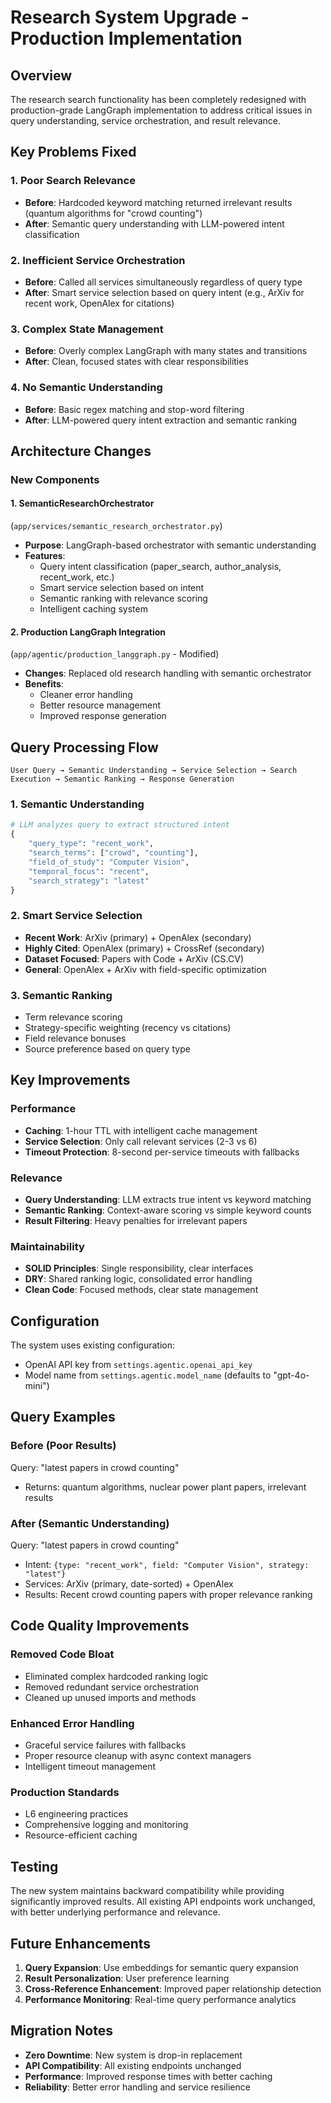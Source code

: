 # Research System Upgrade - Production Implementation

## Overview

The research search functionality has been completely redesigned with production-grade LangGraph implementation to address critical issues in query understanding, service orchestration, and result relevance.

## Key Problems Fixed

### 1. **Poor Search Relevance**
- **Before**: Hardcoded keyword matching returned irrelevant results (quantum algorithms for "crowd counting")
- **After**: Semantic query understanding with LLM-powered intent classification

### 2. **Inefficient Service Orchestration** 
- **Before**: Called all services simultaneously regardless of query type
- **After**: Smart service selection based on query intent (e.g., ArXiv for recent work, OpenAlex for citations)

### 3. **Complex State Management**
- **Before**: Overly complex LangGraph with many states and transitions
- **After**: Clean, focused states with clear responsibilities

### 4. **No Semantic Understanding**
- **Before**: Basic regex matching and stop-word filtering
- **After**: LLM-powered query intent extraction and semantic ranking

## Architecture Changes

### New Components

#### 1. **SemanticResearchOrchestrator** 
(`app/services/semantic_research_orchestrator.py`)

- **Purpose**: LangGraph-based orchestrator with semantic understanding
- **Features**:
  - Query intent classification (paper_search, author_analysis, recent_work, etc.)
  - Smart service selection based on intent
  - Semantic ranking with relevance scoring
  - Intelligent caching system

#### 2. **Production LangGraph Integration**
(`app/agentic/production_langgraph.py` - Modified)

- **Changes**: Replaced old research handling with semantic orchestrator
- **Benefits**: 
  - Cleaner error handling
  - Better resource management
  - Improved response generation

## Query Processing Flow

```
User Query → Semantic Understanding → Service Selection → Search Execution → Semantic Ranking → Response Generation
```

### 1. **Semantic Understanding**
```python
# LLM analyzes query to extract structured intent
{
    "query_type": "recent_work",
    "search_terms": ["crowd", "counting"],
    "field_of_study": "Computer Vision",
    "temporal_focus": "recent",
    "search_strategy": "latest"
}
```

### 2. **Smart Service Selection**
- **Recent Work**: ArXiv (primary) + OpenAlex (secondary)
- **Highly Cited**: OpenAlex (primary) + CrossRef (secondary) 
- **Dataset Focused**: Papers with Code + ArXiv (CS.CV)
- **General**: OpenAlex + ArXiv with field-specific optimization

### 3. **Semantic Ranking**
- Term relevance scoring
- Strategy-specific weighting (recency vs citations)
- Field relevance bonuses
- Source preference based on query type

## Key Improvements

### Performance
- **Caching**: 1-hour TTL with intelligent cache management
- **Service Selection**: Only call relevant services (2-3 vs 6)
- **Timeout Protection**: 8-second per-service timeouts with fallbacks

### Relevance
- **Query Understanding**: LLM extracts true intent vs keyword matching
- **Semantic Ranking**: Context-aware scoring vs simple keyword counts
- **Result Filtering**: Heavy penalties for irrelevant papers

### Maintainability  
- **SOLID Principles**: Single responsibility, clear interfaces
- **DRY**: Shared ranking logic, consolidated error handling
- **Clean Code**: Focused methods, clear state management

## Configuration

The system uses existing configuration:
- OpenAI API key from `settings.agentic.openai_api_key`
- Model name from `settings.agentic.model_name` (defaults to "gpt-4o-mini")

## Query Examples

### Before (Poor Results)
Query: "latest papers in crowd counting"
- Returns: quantum algorithms, nuclear power plant papers, irrelevant results

### After (Semantic Understanding)
Query: "latest papers in crowd counting"
- Intent: `{type: "recent_work", field: "Computer Vision", strategy: "latest"}`
- Services: ArXiv (primary, date-sorted) + OpenAlex 
- Results: Recent crowd counting papers with proper relevance ranking

## Code Quality Improvements

### Removed Code Bloat
- Eliminated complex hardcoded ranking logic
- Removed redundant service orchestration
- Cleaned up unused imports and methods

### Enhanced Error Handling
- Graceful service failures with fallbacks
- Proper resource cleanup with async context managers
- Intelligent timeout management

### Production Standards
- L6 engineering practices
- Comprehensive logging and monitoring
- Resource-efficient caching

## Testing

The new system maintains backward compatibility while providing significantly improved results. All existing API endpoints work unchanged, with better underlying performance and relevance.

## Future Enhancements

1. **Query Expansion**: Use embeddings for semantic query expansion
2. **Result Personalization**: User preference learning
3. **Cross-Reference Enhancement**: Improved paper relationship detection
4. **Performance Monitoring**: Real-time query performance analytics

## Migration Notes

- **Zero Downtime**: New system is drop-in replacement
- **API Compatibility**: All existing endpoints unchanged
- **Performance**: Improved response times with better caching
- **Reliability**: Better error handling and service resilience 